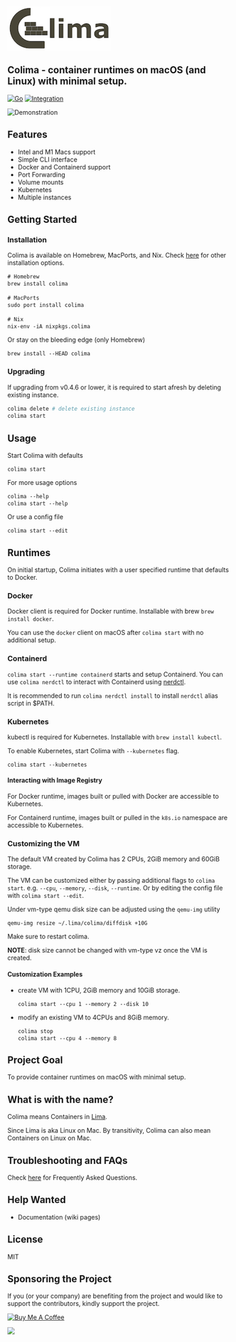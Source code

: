 ![colima-logo](colima.png)

## Colima - container runtimes on macOS (and Linux) with minimal setup.

[![Go](https://github.com/abiosoft/colima/actions/workflows/go.yml/badge.svg)](https://github.com/abiosoft/colima/actions/workflows/go.yml)
[![Integration](https://github.com/abiosoft/colima/actions/workflows/integration.yml/badge.svg)](https://github.com/abiosoft/colima/actions/workflows/integration.yml)

![Demonstration](colima.gif)

## Features

- Intel and M1 Macs support
- Simple CLI interface
- Docker and Containerd support
- Port Forwarding
- Volume mounts
- Kubernetes
- Multiple instances

## Getting Started

### Installation

Colima is available on Homebrew, MacPorts, and Nix. Check [here](docs/INSTALL.md) for other installation options.

```
# Homebrew
brew install colima

# MacPorts
sudo port install colima

# Nix
nix-env -iA nixpkgs.colima
```

Or stay on the bleeding edge (only Homebrew)

```
brew install --HEAD colima
```

### Upgrading

If upgrading from v0.4.6 or lower, it is required to start afresh by deleting existing instance.

```sh
colima delete # delete existing instance
colima start
```

## Usage

Start Colima with defaults

```
colima start
```

For more usage options

```
colima --help
colima start --help
```

Or use a config file

```
colima start --edit
```

## Runtimes

On initial startup, Colima initiates with a user specified runtime that defaults to Docker.

### Docker

Docker client is required for Docker runtime. Installable with brew `brew install docker`.

You can use the `docker` client on macOS after `colima start` with no additional setup.

### Containerd

`colima start --runtime containerd` starts and setup Containerd. You can use `colima nerdctl` to interact with
Containerd using [nerdctl](https://github.com/containerd/nerdctl).

It is recommended to run `colima nerdctl install` to install `nerdctl` alias script in $PATH.

### Kubernetes

kubectl is required for Kubernetes. Installable with `brew install kubectl`.

To enable Kubernetes, start Colima with `--kubernetes` flag.

```
colima start --kubernetes
```

#### Interacting with Image Registry

For Docker runtime, images built or pulled with Docker are accessible to Kubernetes.

For Containerd runtime, images built or pulled in the `k8s.io` namespace are accessible to Kubernetes.

### Customizing the VM

The default VM created by Colima has 2 CPUs, 2GiB memory and 60GiB storage.

The VM can be customized either by passing additional flags to `colima start`.
e.g. `--cpu`, `--memory`, `--disk`, `--runtime`.
Or by editing the config file with `colima start --edit`.

Under vm-type qemu disk size can be adjusted using the `qemu-img` utility

```
qemu-img resize ~/.lima/colima/diffdisk +10G
```

Make sure to restart colima.

**NOTE**: disk size cannot be changed with vm-type vz once the VM is created.

#### Customization Examples

- create VM with 1CPU, 2GiB memory and 10GiB storage.

  ```
  colima start --cpu 1 --memory 2 --disk 10
  ```

- modify an existing VM to 4CPUs and 8GiB memory.

  ```
  colima stop
  colima start --cpu 4 --memory 8
  ```

## Project Goal

To provide container runtimes on macOS with minimal setup.

## What is with the name?

Colima means Containers in [Lima](https://github.com/lima-vm/lima).

Since Lima is aka Linux on Mac. By transitivity, Colima can also mean Containers on Linux on Mac.

## Troubleshooting and FAQs

Check [here](docs/FAQ.md) for Frequently Asked Questions.

## Help Wanted

- Documentation (wiki pages)

## License

MIT


## Sponsoring the Project

If you (or your company) are benefiting from the project and would like to support the contributors, kindly support the project.

<a href="https://www.buymeacoffee.com/abiosoft" target="_blank"><img src="https://cdn.buymeacoffee.com/buttons/v2/default-blue.png" alt="Buy Me A Coffee" style="height: 40px !important;width: 160px !important;" ></a>

[<img src="https://uploads-ssl.webflow.com/5ac3c046c82724970fc60918/5c019d917bba312af7553b49_MacStadium-developerlogo.png" style="max-height: 150px"/>](https://macstadium.com)


